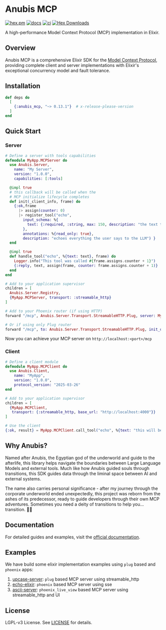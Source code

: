 # Anubis MCP

[![hex.pm](https://img.shields.io/hexpm/v/anubis_mcp.svg)](https://hex.pm/packages/anubis_mcp)
[![docs](https://img.shields.io/badge/hex-docs-blue.svg)](https://hexdocs.pm/anubis_mcp)
[![ci](https://github.com/zoedsoupe/anubis-mcp/actions/workflows/ci.yml/badge.svg)](https://github.com/zoedsoupe/anubis-mcp/actions/workflows/ci.yml)
[![Hex Downloads](https://img.shields.io/hexpm/dt/anubis_mcp)](https://hex.pm/packages/anubis_mcp)

A high-performance Model Context Protocol (MCP) implementation in Elixir.

## Overview

Anubis MCP is a comprehensive Elixir SDK for the [Model Context Protocol](https://spec.modelcontextprotocol.io/), providing complete client and server implementations with Elixir's exceptional concurrency model and fault tolerance.

## Installation

```elixir
def deps do
  [
    {:anubis_mcp, "~> 0.13.1"}  # x-release-please-version
  ]
end
```

## Quick Start

### Server

```elixir
# Define a server with tools capabilities
defmodule MyApp.MCPServer do
  use Anubis.Server,
    name: "My Server",
    version: "1.0.0",
    capabilities: [:tools]

  @impl true
  # this callback will be called when the
  # MCP initialize lifecycle completes
  def init(_client_info, frame) do
    {:ok,frame
      |> assign(counter: 0)
      |> register_tool("echo",
        input_schema: %{
          text: {:required, :string, max: 150, description: "the text to be echoed"}
        },
        annotations: %{read_only: true},
        description: "echoes everything the user says to the LLM") }
  end

  @impl true
  def handle_tool("echo", %{text: text}, frame) do
    Logger.info("This tool was called #{frame.assigns.counter + 1}")
    {:reply, text, assign(frame, counter: frame.assigns.counter + 1)}
  end
end

# Add to your application supervisor
children = [
  Anubis.Server.Registry,
  {MyApp.MCPServer, transport: :streamable_http}
]

# Add to your Phoenix router (if using HTTP)
forward "/mcp", Anubis.Server.Transport.StreamableHTTP.Plug, server: MyApp.MCPServer

# Or if using only Plug router
forward "/mcp", to: Anubis.Server.Transport.StreamableHTTP.Plug, init_opts: [server: MyApp.MCPServer]
```

Now you can achieve your MCP server on `http://localhost:<port>/mcp`

### Client

```elixir
# Define a client module
defmodule MyApp.MCPClient do
  use Anubis.Client,
    name: "MyApp",
    version: "1.0.0",
    protocol_version: "2025-03-26"
end

# Add to your application supervisor
children = [
  {MyApp.MCPClient,
   transport: {:streamable_http, base_url: "http://localhost:4000"}}
]

# Use the client
{:ok, result} = MyApp.MCPClient.call_tool("echo", %{text: "this will be echoed!"})
```

## Why Anubis?

Named after Anubis, the Egyptian god of the underworld and guide to the afterlife, this library helps navigate the boundaries between Large Language Models and external tools. Much like how Anubis guided souls through transitions, this SDK guides data through the liminal space between AI and external systems. 

The name also carries personal significance - after my journey through the corporate underworld ended unexpectedly, this project was reborn from the ashes of its predecessor, ready to guide developers through their own MCP adventures. Sometimes you need a deity of transitions to help you... transition. 🏳️‍⚧️

## Documentation

For detailed guides and examples, visit the [official documentation](https://hexdocs.pm/anubis_mcp).

## Examples

We have build some elixir implementation examples using `plug` based and `phoenix` apps:

1. [upcase-server](/priv/dev/upcase/README.md): `plug` based MCP server using streamable_http
2. [echo-elixir](/priv/dev/echo-elixir/README.md): `phoenix` based MCP server using sse
3. [ascii-server](/priv/dev/ascii/README.md): `phoenix_live_view` based MCP server using streamable_http and UI

## License

LGPL-v3 License. See [LICENSE](./LICENSE) for details.
